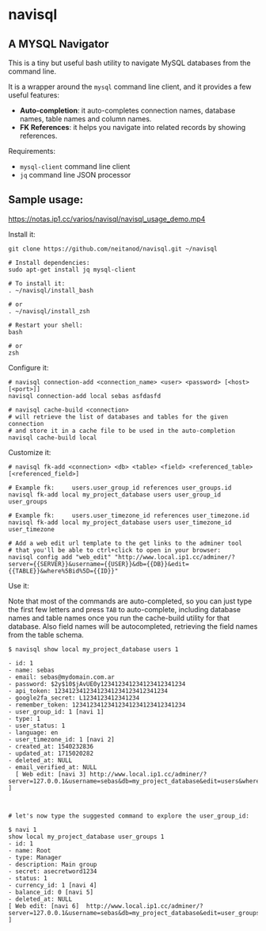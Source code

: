 navisql
=======
A MYSQL Navigator
-----------------

This is a tiny but useful bash utility to navigate MySQL databases from the command line.

It is a wrapper around the `mysql` command line client, and it provides a few useful features: 

- **Auto-completion**: it auto-completes connection names, database names, table names and column names.
- **FK References**: it helps you navigate into related records by showing references.

Requirements:
- `mysql-client` command line client
- `jq` command line JSON processor

Sample usage:
-------------

https://notas.ip1.cc/varios/navisql/navisql_usage_demo.mp4

Install it:

    git clone https://github.com/neitanod/navisql.git ~/navisql

    # Install dependencies:
    sudo apt-get install jq mysql-client

    # To install it:
    . ~/navisql/install_bash

    # or
    . ~/navisql/install_zsh

    # Restart your shell:
    bash

    # or
    zsh 

Configure it:

    # navisql connection-add <connection_name> <user> <password> [<host> [<port>]]
    navisql connection-add local sebas asfdasfd

    # navisql cache-build <connection>
    # will retrieve the list of databases and tables for the given connection
    # and store it in a cache file to be used in the auto-completion
    navisql cache-build local

Customize it:

    # navisql fk-add <connection> <db> <table> <field> <referenced_table> [<referenced_field>]

    # Example fk:     users.user_group_id references user_groups.id
    navisql fk-add local my_project_database users user_group_id user_groups

    # Example fk:     users.user_timezone_id references user_timezone.id
    navisql fk-add local my_project_database users user_timezone_id user_timezone

    # Add a web edit url template to the get links to the adminer tool
    # that you'll be able to ctrl+click to open in your browser:
    navisql config add "web_edit" "http://www.local.ip1.cc/adminer/?server={{SERVER}}&username={{USER}}&db={{DB}}&edit={{TABLE}}&where%5Bid%5D={{ID}}"

Use it:

Note that most of the commands are auto-completed, so you can just type the first few letters and press `TAB` to auto-complete, including database names and table names once you run the cache-build utility for that database.  Also field names will be autocompleted, retrieving the field names from the table schema.

    $ navisql show local my_project_database users 1

    - id: 1
    - name: sebas
    - email: sebas@mydomain.com.ar
    - password: $2y$10$jAvUE0y123412341234123412341234
    - api_token: 12341234123412341234123412341234
    - google2fa_secret: L1234123412341234
    - remember_token: 12341234123412341234123412341234
    - user_group_id: 1 [navi 1]
    - type: 1
    - user_status: 1
    - language: en
    - user_timezone_id: 1 [navi 2]
    - created_at: 1540232836
    - updated_at: 1715020282
    - deleted_at: NULL
    - email_verified_at: NULL
      [ Web edit: [navi 3] http://www.local.ip1.cc/adminer/?server=127.0.0.1&username=sebas&db=my_project_database&edit=users&where%5Bid%5D=1 ]



    # let's now type the suggested command to explore the user_group_id:

    $ navi 1
    show local my_project_database user_groups 1 
    - id: 1 
    - name: Root 
    - type: Manager 
    - description: Main group
    - secret: asecretword1234 
    - status: 1 
    - currency_id: 1 [navi 4]
    - balance_id: 0 [navi 5]
    - deleted_at: NULL 
    [ Web edit: [navi 6]  http://www.local.ip1.cc/adminer/?server=127.0.0.1&username=sebas&db=my_project_database&edit=user_groups&where%5Bid%5D=1 ]

